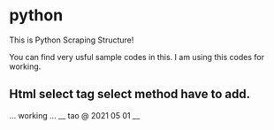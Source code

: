 # python
This is Python Scraping Structure!

You can find very usful sample codes in this.
I am using this codes for working.
## Html select tag select method have to add.

... working ...
__ tao @ 2021 05 01 __
